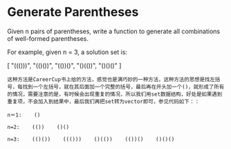 # Generate Parentheses

Given n pairs of parentheses, write a function to generate all combinations of well-formed parentheses.

For example, given n = 3, a solution set is:

[
"((()))",
"(()())",
"(())()",
"()(())",
"()()()"
]

```
这种方法是CareerCup书上给的方法，感觉也是满巧妙的一种方法，这种方法的思想是找左括号，每找到一个左括号，就在其后面加一个完整的括号，最后再在开头加一个()，就形成了所有的情况，需要注意的是，有时候会出现重复的情况，所以我们用set数据结构，好处是如果遇到重复项，不会加入到结果中，最后我们再把set转为vector即可，参见代码如下：：

n＝1:    ()

n=2:    (())    ()()

n=3:    (()())    ((()))    ()(())    (())()    ()()()
```

